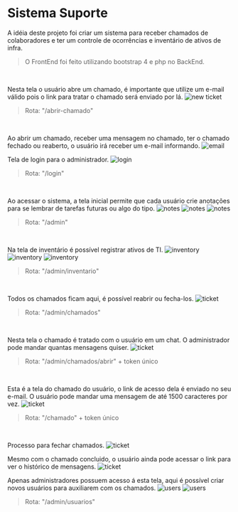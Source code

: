 # Sistema Suporte

A idéia deste projeto foi criar um sistema para receber chamados de colaboradores e ter um controle de ocorrências e inventário de ativos de infra.
> O FrontEnd foi feito utilizando bootstrap 4 e php no BackEnd.
<br>

Nesta tela o usuário abre um chamado, é importante que utilize um e-mail válido pois o link para tratar o chamado será enviado por lá.
![new ticket](readme-data/newTicket.png)
> Rota: "/abrir-chamado"
<br>

Ao abrir um chamado, receber uma mensagem no chamado, ter o chamado fechado ou reaberto, o usuário irá receber um e-mail informando.
![email](readme-data/emailExample.png)
<br>

Tela de login para o administrador.
![login](readme-data/login.gif)
> Rota: "/login"
<br>

Ao acessar o sistema, a tela inicial permite que cada usuário crie anotações para se lembrar de tarefas futuras ou algo do tipo.
![notes](readme-data/notes.png)
![notes](readme-data/newNote.gif)
![notes](readme-data/noteEdit.gif)
> Rota: "/admin"
<br>

Na tela de inventário é possível registrar ativos de TI.
![inventory](readme-data/inventory.png)
![inventory](readme-data/addInventory.png)
![inventory](readme-data/inventoryEdit.gif)
> Rota: "/admin/inventario"
<br>

Todos os chamados ficam aqui, é possível reabrir ou fecha-los.
![ticket](readme-data/tickets.png)
> Rota: "/admin/chamados"
<br>

Nesta tela o chamado é tratado com o usuário em um chat. O administrador pode mandar quantas mensagens quiser.
![ticket](readme-data/adminTicket.png)
> Rota: "/admin/chamados/abrir" + token único
<br>

Esta é a tela do chamado do usuário, o link de acesso dela é enviado no seu e-mail. O usuário pode mandar uma mensagem de até 1500 caracteres por vez.
![ticket](readme-data/userTicket.png)
> Rota: "/chamado" + token único
<br>

Processo para fechar chamados.
![ticket](readme-data/closeTicket.gif)
<br>

Mesmo com o chamado concluido, o usuário ainda pode acessar o link para ver o histórico de mensagens.
![ticket](readme-data/userTicketClose.png)
<br>

Apenas administradores possuem acesso á esta tela, aqui é possível criar novos usuários para auxiliarem com os chamados.
![users](readme-data/users.png)
![users](readme-data/newUser.gif)
> Rota: "/admin/usuarios"
